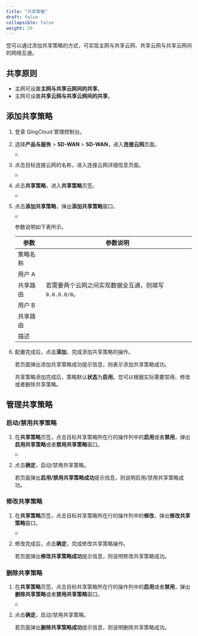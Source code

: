 ```yaml
---
title: "共享策略"
draft: false
collapsible: false
weight: 20
---
```


您可以通过添加共享策略的方式，可实现主网与共享云网、共享云网与共享云网间的网络互通。

## 共享原则

- 主网可设置**主网与共享云网间的共享**。
- 主网可设置**共享云网与共享云网间的共享**。

## 添加共享策略

1. 登录 QingCloud 管理控制台。

2. 选择**产品与服务** > **SD-WAN** > **SD-WAN**，进入**连接云网**页面。

   <img src="../../../_images/qs_cloud_network.png" style="zoom:50%;" />

3. 点击目标连接云网的名称，进入连接云网详细信息页面。

   <img src="../../../_images/um_cloud_details.png" style="zoom:50%;" />

4. 点击**共享策略**，进入**共享策略**页签。

   <img src="../../../_images/um_cloud_share_ploy.png" style="zoom:50%;" />

5. 点击**添加共享策略**，弹出**添加共享策略**窗口。

   <img src="../../../_images/um_cloud_add_share_route.png" style="zoom:50%;" />

   参数说明如下表所示。

   | 参数     | 参数说明                                               |
   | -------- | ------------------------------------------------------ |
   | 策略名称 |                                                        |
   | 用户 A   |                                                        |
   | 共享路由 | 若需要两个云网之间实现数据全互通，则填写 `0.0.0.0/0`。 |
   | 用户 B   |                                                        |
   | 共享路由 |                                                        |
   | 描述     |                                                        |

6. 配置完成后，点击**添加**，完成添加共享策略的操作。

   若页面弹出添加共享策略成功提示信息，则表示添加共享策略成功。

   共享策略添加完成后，策略默认**状态**为**启用**。您可以根据实际需要禁用、修改或者删除共享策略。

## 管理共享策略

### 启动/禁用共享策略

1. 在**共享策略**页签，点击目标共享策略所在行的操作列中的**启用**或者**禁用**，弹出**启用共享策略**或者**禁用共享策略**窗口。

   <img src="../../../_images/um_cloud_open_ploy.png" style="zoom:50%;" />

2. 点击**确定**，启动/禁用共享策略。

   若页面弹出**启用/禁用共享策略成功**提示信息，则说明启用/禁用共享策略成功。

### 修改共享策略

1. 在**共享策略**页签，点击目标共享策略所在行的操作列中的**修改**，弹出**修改共享策略**窗口。

   <img src="../../../_images/um_cloud_open_ploy.png" style="zoom:50%;" />

2. 修改完成后，点击**确定**，完成修改共享策略操作。

   若页面弹出**修改共享策略成功**提示信息，则说明修改共享策略成功。

### 删除共享策略

1. 在**共享策略**页签，点击目标共享策略所在行的操作列中的**启用**或者**禁用**，弹出**删除共享策略**或者**禁用共享策略**窗口。

   <img src="../../../_images/um_cloud_open_ploy.png" style="zoom:50%;" />

2. 点击**确定**，启动/禁用共享策略。

   若页面弹出**删除共享策略成功**提示信息，则说明删除共享策略成功。

